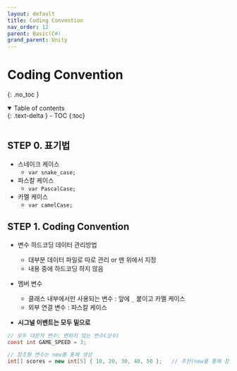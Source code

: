 ```yaml
---
layout: default
title: Coding Convention
nav_order: 12
parent: Basic(C#)
grand_parent: Unity
---
```


# Coding Convention
{: .no_toc }

<details open markdown="block">
  <summary>
    Table of contents
  </summary>
  {: .text-delta }
- TOC
{:toc}
</details>
<!------------------------------------ STEP ------------------------------------>

```C#
```
## STEP 0. 표기법
* 스네이크 케이스
  * `var snake_case;`
* 파스칼 케이스
  * `var PascalCase;`
* 카멜 케이스
  * `var camelCase;`


## STEP 1. Coding Convention

* 변수 하드코딩 데이터 관리방법
  * 대부분 데이터 파일로 따로 관리 or 맨 위에서 지정
  * 내용 중에 하드코딩 하지 않음

* 멤버 변수
  * 클래스 내부에서만 사용되는 변수 : 앞에 `_` 붙이고 카멜 케이스
  * 외부 연결 변수 : 파스칼 케이스

* **시그널 이벤트는 모두 밑으로**


```c#
// 모두 대문자 변수: 변하지 않는 변수(상수)
const int GAME_SPEED = 3;

// 참조형 변수는 new를 통해 생성
int[] scores = new int[5] { 10, 20, 30, 40, 50 };   // 추천(new를 통해 참조 할당이라는 것을 인식 가능)
```
